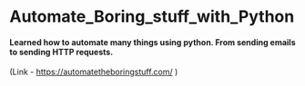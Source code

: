 # Automate_Boring_stuff_with_Python

#### Learned how to automate many things using python. From sending emails to sending HTTP requests.
(Link - https://automatetheboringstuff.com/ )
